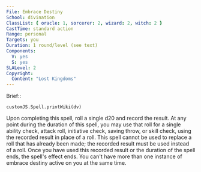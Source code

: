 ```yaml
---
File: Embrace Destiny
School: divination
ClassList: { oracle: 1, sorcerer: 2, wizard: 2, witch: 2 }
CastTime: standard action
Range: personal
Targets: you
Duration: 1 round/level (see text)
Components:
  V: yes
  S: yes
SLALevel: 2
Copyright:
  Content: "Lost Kingdoms"
---
```

Brief:: 

```dataviewjs
customJS.Spell.printWiki(dv)
```

Upon completing this spell, roll a single d20 and record the result. At any point during the duration of this spell, you may use that roll for a single ability check, attack roll, initiative check, saving throw, or skill check, using the recorded result in place of a roll. This spell cannot be used to replace a roll that has already been made; the recorded result must be used instead of a roll. Once you have used this recorded result or the duration of the spell ends, the spell's effect ends. You can't have more than one instance of embrace destiny active on you at the same time.
